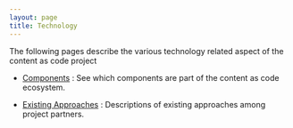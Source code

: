 ```yaml
---
layout: page
title: Technology
---
```


The following pages describe the various technology related aspect of the content as code project

* [Components](components) : See which components are part of the content as code ecosystem.

* [Existing Approaches](existing) : Descriptions of existing approaches among project partners. 

